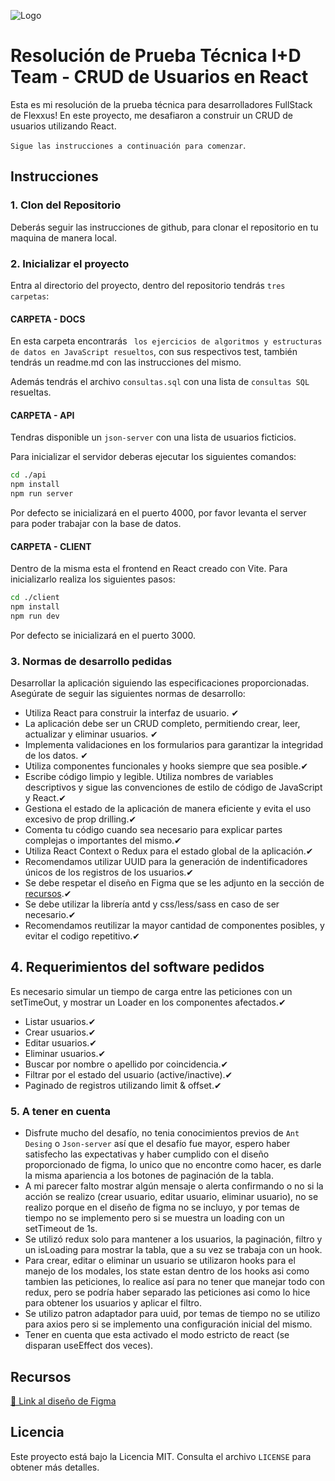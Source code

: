 ![Logo](https://flexxus.com.ar/wp-content/uploads/elementor/thumbs/logo-flexxus-header-pv8liah8khv6xfynvz03so9v98sk2tr50hts9we7dk.png)
# Resolución de Prueba Técnica I+D Team - CRUD de Usuarios en React

Esta es mi resolución de la prueba técnica para desarrolladores FullStack de Flexxus! 
En este proyecto, me desafiaron a construir un CRUD de usuarios utilizando React. 


`Sigue las instrucciones a continuación para comenzar`.


## Instrucciones

### 1. Clon del Repositorio

Deberás seguir las instrucciones de github, para clonar el repositorio en tu maquina de manera local.

### 2. Inicializar el proyecto

Entra al directorio del proyecto, dentro del repositorio tendrás `tres carpetas`:

#### CARPETA - DOCS
En esta carpeta encontrarás ` los ejercicios de algoritmos y estructuras de datos en JavaScript resueltos`, con sus respectivos test, también tendrás un readme.md con las instrucciones del mismo.

Además tendrás el archivo `consultas.sql` con una lista de `consultas SQL` resueltas.

#### CARPETA - API

Tendras disponible un `json-server` con una lista de usuarios ficticios. 

Para inicializar el servidor deberas ejecutar los siguientes comandos:

```bash
cd ./api
npm install
npm run server
```
Por defecto se inicializará en el puerto 4000, por favor levanta el server para poder trabajar con la base de datos.

#### CARPETA - CLIENT

Dentro de la misma esta el frontend en React creado con Vite.
Para inicializarlo realiza los siguientes pasos:

```bash
cd ./client
npm install
npm run dev
```
Por defecto se inicializará en el puerto 3000.


### 3. Normas de desarrollo pedidas

Desarrollar la aplicación siguiendo las especificaciones proporcionadas. Asegúrate de seguir las siguientes normas de desarrollo:

- Utiliza React para construir la interfaz de usuario.  ✔
- La aplicación debe ser un CRUD completo, permitiendo crear, leer, actualizar y eliminar usuarios. ✔
- Implementa validaciones en los formularios para garantizar la integridad de los datos. ✔
- Utiliza componentes funcionales y hooks siempre que sea posible.✔
- Escribe código limpio y legible. Utiliza nombres de variables descriptivos y sigue las convenciones de estilo de código de JavaScript y React.✔
- Gestiona el estado de la aplicación de manera eficiente y evita el uso excesivo de prop drilling.✔
- Comenta tu código cuando sea necesario para explicar partes complejas o importantes del mismo.✔
- Utiliza React Context o Redux para el estado global de la aplicación.✔
- Recomendamos utilizar UUID para la generación de indentificadores únicos de los registros de los usuarios.✔
- Se debe respetar el diseño en Figma que se les adjunto en la sección de [recursos](#sources).✔
- Se debe utilizar la librería antd y css/less/sass en caso de ser necesario.✔
- Recomendamos reutilizar la mayor cantidad de componentes posibles, y evitar el codigo repetitivo.✔

## 4. Requerimientos del software pedidos

Es necesario simular un tiempo de carga entre las peticiones con un setTimeOut, y mostrar un Loader en los componentes afectados.✔

- Listar usuarios.✔
- Crear usuarios.✔
- Editar usuarios.✔
- Eliminar usuarios.✔
- Buscar por nombre o apellido por coincidencia.✔
- Filtrar por el estado del usuario (active/inactive).✔
- Paginado de registros utilizando limit & offset.✔

### 5. A tener en cuenta

- Disfrute mucho del desafío, no tenia conocimientos previos de `Ant Desing` o `Json-server` así que el desafío fue mayor, espero haber satisfecho las expectativas y haber cumplido con el diseño proporcionado de figma, lo unico que no encontre como hacer, es darle la misma apariencia a los botones de paginación de la tabla.
- A mi parecer falto mostrar algún mensaje o alerta confirmando o no si la acción se realizo (crear usuario, editar usuario, eliminar usuario), no se realizo porque en el diseño de figma no se incluyo, y por temas de tiempo no se implemento pero si se muestra un loading con un setTimeout de 1s.
- Se utilizó redux solo para mantener a los usuarios, la paginación, filtro y un isLoading para mostrar la tabla, que a su vez se trabaja con un hook.
- Para crear, editar o eliminar un usuario se utilizaron hooks para el manejo de los modales, los state estan dentro de los hooks asi como tambien las peticiones, lo realice así para no tener que manejar todo con redux, pero se podría haber separado las peticiones asi como lo hice para obtener los usuarios y aplicar el filtro.
- Se utilizo patron adaptador para uuid, por temas de tiempo no se utilizo para axios pero si se implemento una configuración inicial del mismo.
- Tener en cuenta que esta activado el modo estricto de react (se disparan useEffect dos veces).

<a id="sources"></a>
## Recursos 
[🎨 Link al diseño de Figma](https://shorturl.at/rwxV4)

## Licencia
Este proyecto está bajo la Licencia MIT. Consulta el archivo `LICENSE` para obtener más detalles.
